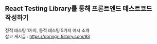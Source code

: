 ## React Testing Library를 통해 프론트엔드 테스트코드 작성하기

정적 테스팅 1가지, 동적 테스팅 5가지 예시 소개<br>
참고 게시글 : https://doringri.tistory.com/93
